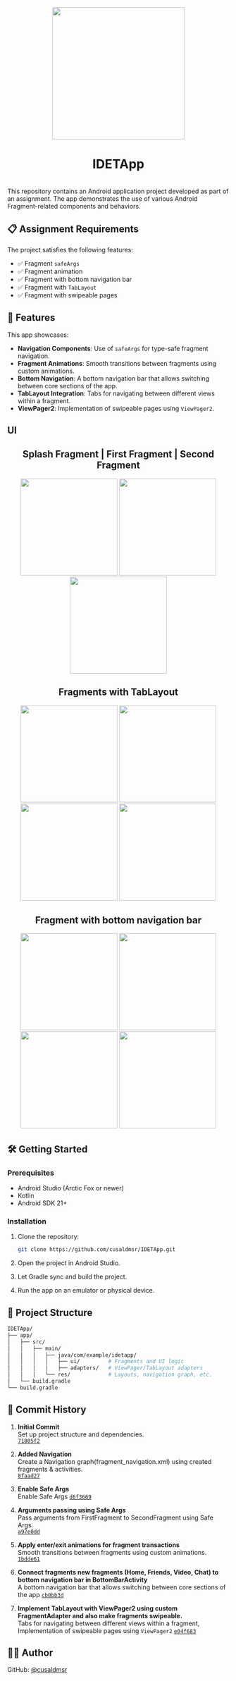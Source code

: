<div align="center">


<img src="https://github.com/user-attachments/assets/cfad8cc2-2529-422f-bd20-120f03ccb2e7" width = "300">
</div>
<div align="center">

# IDETApp
</div>
<br>
This repository contains an Android application project developed as part of an assignment. The app demonstrates the use of various Android Fragment-related components and behaviors.

## 📋 Assignment Requirements

The project satisfies the following features:

- ✅ Fragment `safeArgs`
- ✅ Fragment animation
- ✅ Fragment with bottom navigation bar
- ✅ Fragment with `TabLayout`
- ✅ Fragment with swipeable pages

## 🚀 Features

This app showcases:

- **Navigation Components**: Use of `safeArgs` for type-safe fragment navigation.
- **Fragment Animations**: Smooth transitions between fragments using custom animations.
- **Bottom Navigation**: A bottom navigation bar that allows switching between core sections of the app.
- **TabLayout Integration**: Tabs for navigating between different views within a fragment.
- **ViewPager2**: Implementation of swipeable pages using `ViewPager2`.

## UI

<div align="center">
  <h2 align="center">Splash Fragment | First Fragment | Second Fragment</h2>
<img src="https://github.com/user-attachments/assets/c3827b8e-7683-4ca7-8858-09244d649ab8" width = "220">
<img src="https://github.com/user-attachments/assets/5530a74a-e96d-48ae-8c1b-a53f7657c6d9" width = "220">
  <img src="https://github.com/user-attachments/assets/f03e8c00-f9b5-4a64-9f24-7155266f963f" width = "220">
</div>
  <div align="center">
    <h2 align="center">Fragments with TabLayout</h2>
  <img src="https://github.com/user-attachments/assets/33a921c2-f005-4ca5-b1d8-0061c7cab52d" width = "220">
  <img src="https://github.com/user-attachments/assets/aa293452-ab8b-45d9-9d31-e7b5b45c1b5a" width = "220">
  <img src="https://github.com/user-attachments/assets/ef59161c-077d-4505-9edd-08e3174fa2b9" width = "220">
  <img src="https://github.com/user-attachments/assets/49773d59-68e5-476d-bb4a-a0c411d445ff" width = "220">
    </div>
  <div align="center">
    <h2 align="center">Fragment with bottom navigation bar</h2>
  <img src="https://github.com/user-attachments/assets/b4535436-1e55-4bce-ace6-82946d2a4a66" width = "220">
  <img src="https://github.com/user-attachments/assets/84561e6d-1077-4231-b010-dcc0ce20fde4" width = "220">
  <img src="https://github.com/user-attachments/assets/279c1229-002b-4ea6-a0db-0bb70c1fb74b" width = "220">
  <img src="https://github.com/user-attachments/assets/f53770f9-69b0-47ee-9dec-f100cd4b4643" width = "220">
</div>

## 🛠️ Getting Started

### Prerequisites

- Android Studio (Arctic Fox or newer)
- Kotlin
- Android SDK 21+

### Installation

1. Clone the repository:

   ```bash
   git clone https://github.com/cusaldmsr/IDETApp.git
   ```
2. Open the project in Android Studio.

3. Let Gradle sync and build the project.

4. Run the app on an emulator or physical device.


## 📂 Project Structure

```bash
IDETApp/
├── app/
│   ├── src/
│   │   ├── main/
│   │   │   ├── java/com/example/idetapp/
│   │   │   │   ├── ui/         # Fragments and UI logic
│   │   │   │   ├── adapters/   # ViewPager/TabLayout adapters
│   │   │   └── res/            # Layouts, navigation graph, etc.
│   └── build.gradle
└── build.gradle

```
## 📜 Commit History


1. **Initial Commit**  
   Set up project structure and dependencies.  
   [`71805f2`](https://github.com/cusaldmsr/IDETApp/commit/71805f2f329e21e3b482634d1033a124c752096d)

2. **Added Navigation**  
   Create a Navigation graph(fragment_navigation.xml) using created fragments & activities.  
   [`8faad27`](https://github.com/cusaldmsr/IDETApp/commit/8faad2779f02e22a24bca6f4ec054af05d4cc251)

3. **Enable Safe Args**  
   Enable Safe Args
   [`d6f3669`](https://github.com/cusaldmsr/IDETApp/commit/d6f3669d03cb2cfe698fec6991b5ddc86c18ef21)

4. **Arguments passing using Safe Args**  
   Pass arguments from FirstFragment to SecondFragment using Safe Args.  
   [`a97e0dd`](https://github.com/cusaldmsr/IDETApp/commit/a97e0ddb080fc1bfa89c18dd3d811eefea493a0d)

5. **Apply enter/exit animations for fragment transactions**  
   Smooth transitions between fragments using custom animations.  
   [`1bdde61`](https://github.com/cusaldmsr/IDETApp/commit/1bdde617a7ec24ac00ccfeeeb6fa71b6053be739)

6. **Connect fragments new fragments (Home, Friends, Video, Chat) to bottom navigation bar in BottomBarActivity**  
   A bottom navigation bar that allows switching between core sections of the app
   [`cb0bb3d`](https://github.com/cusaldmsr/IDETApp/commit/cb0bb3d885a30502e43f9adb4d23b5e9f89484c6)

7. **Implement TabLayout with ViewPager2 using custom FragmentAdapter and also make fragments swipeable.**  
   Tabs for navigating between different views within a fragment, Implementation of swipeable pages using `ViewPager2`
   [`e04f683`](https://github.com/cusaldmsr/IDETApp/commit/e04f6836f825b942679465a87b4bbd9c2c0ee16a)


## 🙋‍♂️ Author
GitHub: [@cusaldmsr](https://github.com/cusaldmsr)